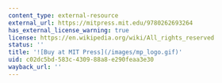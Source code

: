 ```yaml
---
content_type: external-resource
external_url: https://mitpress.mit.edu/9780262693264
has_external_license_warning: true
license: https://en.wikipedia.org/wiki/All_rights_reserved
status: ''
title: '![Buy at MIT Press](/images/mp_logo.gif)'
uid: c02dc5bd-583c-4309-88a8-e290feaa3e30
wayback_url: ''
---
```

